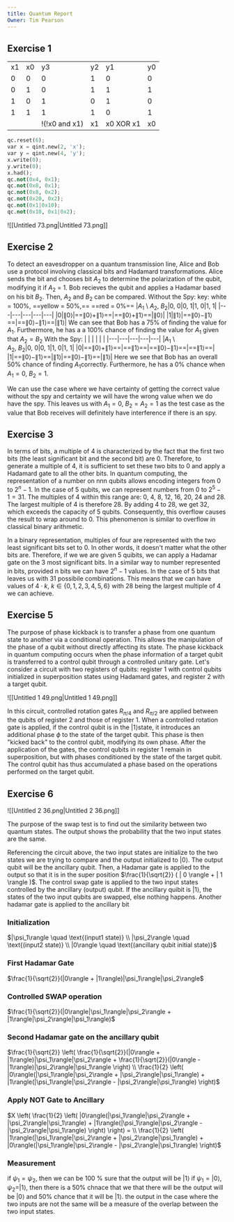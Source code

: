 ```yaml
---
title: Quantum Report
Owner: Tim Pearson
---
```

## Exercise 1
|   |   |   |   |   |   |
|---|---|---|---|---|---|
|x1|x0|y3|y2|y1|y0|
|0|0|0|1|0|0|
|0|1|0|1|1|1|
|1|0|1|0|1|0|
|1|1|1|1|0|1|
|||!(!x0 and x1)|x1|x0 XOR x1|x0|
```Python
qc.reset(6);
var x = qint.new(2, 'x');
var y = qint.new(4, 'y');
x.write(0);
y.write(0);
x.had();
qc.not(0x4, 0x1);
qc.not(0x8, 0x1);
qc.not(0x8, 0x2);
qc.not(0x20, 0x2);
qc.not(0x1|0x10);
qc.not(0x10, 0x1|0x2);
```
![[Untitled 73.png|Untitled 73.png]]

  
## Exercise 2
To detect an eavesdropper on a quantum transmission line, Alice and Bob use a protocol involving classical bits and Hadamard transformations. Alice sends the bit and chooses bit $A_2$ to determine the polarization of the qubit, modifying it if $A_2$ = 1. Bob recieves the qubit and applies a Hadamar based on his bit $B_2$. Then, $A_2$ and $B_2$ can be compared.
Without the Spy:
key: white = 100%, ==yellow = 50%,== ==red = 0%==
|$A_1$ \ $A_2,\ B_2$|$0,\ 0$|$0,\ 1$|$1,\ 0$|$1,\ 1$|
|---|---|---|---|---|
|$0$|$\|0\rangle$|==$\|0\rangle+\|1\rangle$==|==$\|0\rangle+\|1\rangle$==|$\|0\rangle$|
|$1$|$\|1\rangle$|==$\|0\rangle-\|1\rangle$==|==$\|0\rangle-\|1\rangle$==|$\|1\rangle$|
We can see that Bob has a 75% of finding the value for $A_1.$ Furthermore, he has a a 100% chance of finding the value for $A_1$ given that $A_2 = B_2$
With the Spy:
|   |   |   |   |   |
|---|---|---|---|---|
|$A_1$ \ $A_2,\ B_2$|$0,\ 0$|$0,\ 1$|$1,\ 0$|$1,\ 1$|
|$0$|==$\|0\rangle+\|1\rangle$==|==$\|1\rangle$==|==$\|0\rangle-\|1\rangle$==|==$\|1\rangle$==|
|$1$|==$\|0\rangle-\|1\rangle$==|$\|1\rangle$|==$\|0\rangle-\|1\rangle$==|$\|1\rangle$|
Here we see that Bob has an overall 50% chance of finding $A_1$correctly. Furthermore, he has a 0% chance when $A_1 = 0, \ B_2 = 1$.
  
We can use the case where we have certainty of getting the correct value without the spy and certainty we will have the wrong value when we do have the spy.
This leaves us with $A_1=0, \ B_2 = A_2 = 1$ as the test case as the value that Bob receives will definitely have interference if there is an spy.
  
## Exercise 3
In terms of bits, a multiple of 4 is characterized by the fact that the first two bits (the least significant bit and the second bit) are 0. Therefore, to generate a multiple of 4, it is sufficient to set these two bits to 0 and apply a Hadamard gate to all the other bits.
In quantum computing, the representation of a number on nnn qubits allows encoding integers from $0$ to $2^n - 1$. In the case of 5 qubits, we can represent numbers from $0$ to $2^5 - 1 = 31$.
The multiples of 4 within this range are: 0, 4, 8, 12, 16, 20, 24 and 28. The largest multiple of 4 is therefore 28. By adding 4 to 28, we get 32, which exceeds the capacity of 5 qubits. Consequently, this overflow causes the result to wrap around to 0. This phenomenon is similar to overflow in classical binary arithmetic.
  
In a binary representation, multiples of four are represented with the two least significant bits set to 0. In other words, it doesn't matter what the other bits are. Therefore, if we we are given 5 quibits, we can apply a Hadamar gate on the 3 most significant bits.
In a similar way to number represented in bits, provided n bits we can have $2^n -1$ values. In the case of 5 bits that leaves us with 31 possibile combinations. This means that we can have values of $4 \cdot k, \ k \in \{0, 1, 2, 3, 4, 5,6\}$ with 28 being the largest multiple of 4 we can achieve.
  
## Exercise 5
The purpose of phase kickback is to transfer a phase from one quantum state to another via a conditional operation. This allows the manipulation of the phase of a qubit without directly affecting its state.
The phase kickback in quantum computing occurs when the phase information of a target qubit is transferred to a control qubit through a controlled unitary gate. Let's consider a circuit with two registers of qubits: register 1 with control qubits initialized in superposition states using Hadamard gates, and register 2 with a target qubit.
  
![[Untitled 1 49.png|Untitled 1 49.png]]

In this circuit, controlled rotation gates $R_{\pi/4}$ and $R_{\pi/2}$ are applied between the qubits of register 2 and those of register 1. When a controlled rotation gate is applied, if the control qubit is in the $| 1 \rangle$state, it introduces an additional phase $\phi$ to the state of the target qubit. This phase is then "kicked back" to the control qubit, modifying its own phase.
After the application of the gates, the control qubits in register 1 remain in superposition, but with phases conditioned by the state of the target qubit. The control qubit has thus accumulated a phase based on the operations performed on the target qubit.
  
## Exercise 6
![[Untitled 2 36.png|Untitled 2 36.png]]

  
The purpose of the swap test is to find out the similarity between two quantum states. The output shows the probability that the two input states are the same.
  
Referencing the circuit above, the two input states are initialize to the two states we are trying to compare and the output initialized to $| 0 \rangle$. The output qubit will be the ancillary qubit.
Then, a Hadamar gate is applied to the output so that it is in the super position $\frac{1}{\sqrt{2}} ( | 0 \rangle + | 1 \rangle )$.
The control swap gate is applied to the two input states controlled by the ancillary (output) qubit. If the ancillary quibit is $| 1 \rangle$, the states of the two input qubits are swapped, else nothing happens.
Another hadamar gate is applied to the ancillary bit
### Initialization
$|\psi_1\rangle \quad \text{(input1 state)} \\  
|\psi_2\rangle \quad \text{(input2 state)} \\  
|0\rangle \quad \text{(ancillary qubit initial state)}$
### First Hadamar Gate
$\frac{1}{\sqrt{2}}(|0\rangle + |1\rangle)|\psi_1\rangle|\psi_2\rangle$
### Controlled SWAP operation
$\frac{1}{\sqrt{2}}(|0\rangle|\psi_1\rangle|\psi_2\rangle + |1\rangle|\psi_2\rangle|\psi_1\rangle)$
### Second Hadamar gate on the ancillary qubit
$\frac{1}{\sqrt{2}} \left( \frac{1}{\sqrt{2}}(|0\rangle + |1\rangle)|\psi_1\rangle|\psi_2\rangle + \frac{1}{\sqrt{2}}(|0\rangle - |1\rangle)|\psi_2\rangle|\psi_1\rangle \right) \\  
\frac{1}{2} \left( |0\rangle(|\psi_1\rangle|\psi_2\rangle + |\psi_2\rangle|\psi_1\rangle) + |1\rangle(|\psi_1\rangle|\psi_2\rangle - |\psi_2\rangle|\psi_1\rangle) \right)$
### Apply NOT Gate to Ancillary
$X \left( \frac{1}{2} \left( |0\rangle(|\psi_1\rangle|\psi_2\rangle + |\psi_2\rangle|\psi_1\rangle) + |1\rangle(|\psi_1\rangle|\psi_2\rangle - |\psi_2\rangle|\psi_1\rangle) \right) \right) = \\  
\frac{1}{2} \left( |1\rangle(|\psi_1\rangle|\psi_2\rangle + |\psi_2\rangle|\psi_1\rangle) + |0\rangle(|\psi_1\rangle|\psi_2\rangle - |\psi_2\rangle|\psi_1\rangle) \right)$
### Measurement
if $\psi_1 = \psi_2$, then we can be 100 % sure that the output will be $| 1 \rangle$
if $\psi_1 = | 0 \rangle, \psi_2 = | 1 \rangle$, then there is a 50% chnace that we that there will be the output will be $| 0 \rangle$ and 50% chance that it will be $| 1 \rangle$.
the output in the case where the two inputs are not the same will be a measure of the overlap between the two input states.